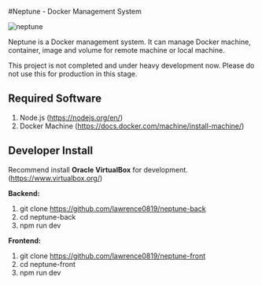 #Neptune - Docker Management System

![neptune](https://cloud.githubusercontent.com/assets/1160838/11606191/ffd52210-9b52-11e5-884c-b7600deeb7ef.png)

Neptune is a Docker management system. It can manage Docker machine, container, image and volume for remote machine or local machine. 

This project is not completed and under heavy development now. Please do not use this for production in this stage.

## Required Software

1. Node.js (https://nodejs.org/en/)
2. Docker Machine (https://docs.docker.com/machine/install-machine/)

## Developer Install

Recommend install **Oracle VirtualBox** for development. (https://www.virtualbox.org/)

**Backend:**

1. git clone https://github.com/lawrence0819/neptune-back
2. cd neptune-back
3. npm run dev

**Frontend:**

1. git clone https://github.com/lawrence0819/neptune-front
2. cd neptune-front
3. npm run dev
